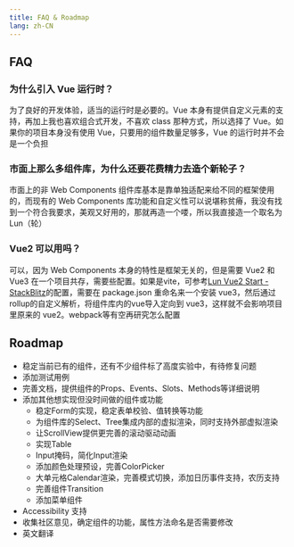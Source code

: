 ```yaml
---
title: FAQ & Roadmap
lang: zh-CN
---
```


## FAQ

### 为什么引入 Vue 运行时？

为了良好的开发体验，适当的运行时是必要的。Vue 本身有提供自定义元素的支持，再加上我也喜欢组合式开发，不喜欢 class 那种方式，所以选择了 Vue。如果你的项目本身没有使用 Vue，只要用的组件数量足够多，Vue 的运行时并不会是一个负担

### 市面上那么多组件库，为什么还要花费精力去造个新轮子？

市面上的非 Web Components 组件库基本是靠单独适配来给不同的框架使用的，而现有的 Web Components 库功能和自定义性可以说堪称贫瘠，我没有找到一个符合我要求，美观又好用的，那就再造一个喽，所以我直接造一个取名为 Lun（轮）

### Vue2 可以用吗？

可以，因为 Web Components 本身的特性是框架无关的，但是需要 Vue2 和 Vue3 在一个项目共存，需要些配置。如果是vite，可参考[Lun Vue2 Start - StackBlitz](https://stackblitz.com/edit/lun-vue2-start?file=vite.config.js,src%2FApp.vue,package.json)的配置，需要在 package.json 重命名来一个安装 vue3，然后通过rollup的自定义解析，将组件库内的vue导入定向到 vue3，这样就不会影响项目里原来的 vue2。webpack等有空再研究怎么配置

## Roadmap

- 稳定当前已有的组件，还有不少组件标了高度实验中，有待修复问题
- 添加测试用例
- 完善文档，提供组件的Props、Events、Slots、Methods等详细说明
- 添加其他想实现但没时间做的组件或功能
  - 稳定Form的实现，稳定表单校验、值转换等功能
  - 为组件库的Select、Tree集成内部的虚拟渲染，同时支持外部虚拟渲染
  - 让ScrollView提供更完善的滚动驱动动画
  - 实现Table
  - Input掩码，简化Input渲染
  - 添加颜色处理预设，完善ColorPicker
  - 大单元格Calendar渲染，完善模式切换，添加日历事件支持，农历支持
  - 完善组件Transition
  - 添加菜单组件
- Accessibility 支持
- 收集社区意见，确定组件的功能，属性方法命名是否需要修改
- 英文翻译